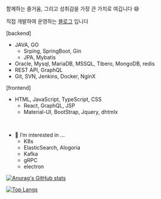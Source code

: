 함께하는 즐거움, 그리고 성취감을 가장 큰 가치로 여깁니다 😄

직접 개발하여 운영하는 [블로그](http://crispyblog.kr/) 입니다

[backend]
- JAVA, GO
  - Srping, SpringBoot, Gin
  - JPA, Mybatis
- Oracle, Mysql, MariaDB, MSSQL, Tibero, MongoDB, redis
- REST API, GraphQL
- Git, SVN, Jenkins, Docker, NginX

[frontend]
- HTML, JavaScript, TypeScript, CSS
  - React, GraphQL, JSP
  - Material-UI, BootStrap, Jquery, dhtmlx
<br>

- 🌱 I’m interested in ...
  - K8s
  - ElasticSearch, Alogoria
  - Kafka
  - gRPC
  - electron


[![Anurag's GitHub stats](https://github-readme-stats.vercel.app/api?username=basepage90)](https://github.com/basepage90)


[![Top Langs](https://github-readme-stats.vercel.app/api/top-langs/?username=basepage90&layout=compact)](https://github.com/basepage90)
<!--
**basepage90/basepage90** is a ✨ _special_ ✨ repository because its `README.md` (this file) appears on your GitHub profile.

Here are some ideas to get you started:

- 🔭 I’m currently working on ...
- 🌱 I’m currently learning ...
- 👯 I’m looking to collaborate on ...
- 🤔 I’m looking for help with ...
- 💬 Ask me about ...
- 📫 How to reach me: ...
- 😄 Pronouns: ...
- ⚡ Fun fact: ...
-->
